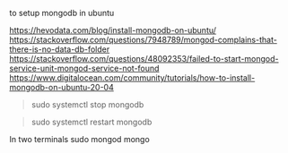 to setup mongodb in ubuntu

https://hevodata.com/blog/install-mongodb-on-ubuntu/
https://stackoverflow.com/questions/7948789/mongod-complains-that-there-is-no-data-db-folder
https://stackoverflow.com/questions/48092353/failed-to-start-mongod-service-unit-mongod-service-not-found
https://www.digitalocean.com/community/tutorials/how-to-install-mongodb-on-ubuntu-20-04

> sudo systemctl stop mongodb

> sudo systemctl restart mongodb

In two terminals
sudo mongod
mongo
